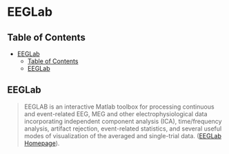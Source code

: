 # EEGLab

## Table of Contents

- [EEGLab](#eeglab)
  - [Table of Contents](#table-of-contents)
  - [EEGLab](#eeglab-1)

## EEGLab

> EEGLAB is an interactive Matlab toolbox for processing continuous and event-related EEG, MEG and other electrophysiological data incorporating independent component analysis (ICA), time/frequency analysis, artifact rejection, event-related statistics, and several useful modes of visualization of the averaged and single-trial data.
> ([EEGLab Homepage](https://sccn.ucsd.edu/eeglab/index.php)).

